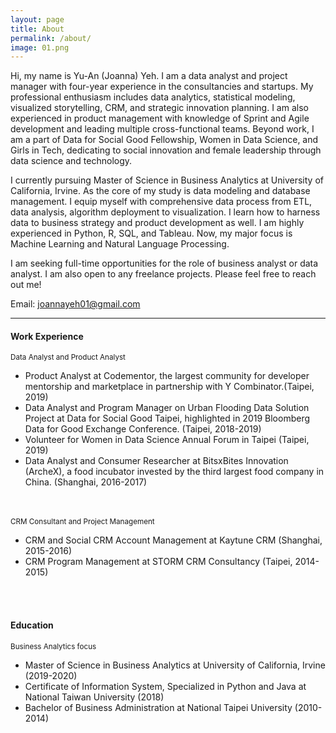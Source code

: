 ```yaml
---
layout: page
title: About
permalink: /about/
image: 01.png
---
```


Hi, my name is Yu-An (Joanna) Yeh. I am a data analyst and project manager with four-year experience in the consultancies and startups. My professional enthusiasm includes data analytics, statistical modeling, visualized storytelling, CRM, and strategic innovation planning. I am also experienced in product management with knowledge of Sprint and Agile development and leading multiple cross-functional teams. Beyond work, I am a part of Data for Social Good Fellowship, Women in Data Science, and Girls in Tech, dedicating to social innovation and female leadership through data science and technology. 

I currently pursuing Master of Science in Business Analytics at University of California, Irvine. As the core of my study is data modeling and database management. I equip myself with comprehensive data process from ETL, data analysis, algorithm deployment to visualization. I learn how to harness data to business strategy and product development as well. I am highly experienced in Python, R, SQL, and Tableau. Now, my major focus is Machine Learning and Natural Language Processing.

I am seeking full-time opportunities for the role of business analyst or data analyst. I am also open to any freelance projects. Please feel free to reach out me!

Email: joannayeh01@gmail.com

***

#### Work Experience 
<small>Data Analyst and Product Analyst</small>

- Product Analyst at Codementor, the largest community for developer mentorship and marketplace in partnership with Y Combinator.(Taipei, 2019)
- Data Analyst and Program Manager on Urban Flooding Data Solution Project at Data for Social Good Taipei, highlighted in 2019 Bloomberg Data for Good Exchange Conference. (Taipei, 2018-2019)
- Volunteer for Women in Data Science Annual Forum in Taipei (Taipei, 2019)
- Data Analyst and Consumer Researcher at BitsxBites Innovation (ArcheX), a food incubator invested by the third largest food company in China. (Shanghai, 2016-2017)

<br> 
</br>
<!-- #### CRM Consultant and Project Management -->
<small>CRM Consultant and Project Management</small>

- CRM and Social CRM Account Management at Kaytune CRM (Shanghai, 2015-2016)
- CRM Program Management at STORM CRM Consultancy (Taipei, 2014-2015)

<br> 
</br>

#### Education
<small>Business Analytics focus</small>
- Master of Science in Business Analytics at University of California, Irvine (2019-2020)
- Certificate of Information System, Specialized in Python and Java at National Taiwan University (2018)
- Bachelor of Business Administration at National Taipei University (2010-2014)